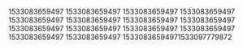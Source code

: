 1533083659497
1533083659497
1533083659497
1533083659497
1533083659497
1533083659497
1533083659497
1533083659497
1533083659497
1533083659497
1533083659497
1533083659497
1533083659497
1533083659497
15330836594971533097779872